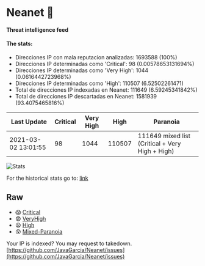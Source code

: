 # Neanet :hocho:
#### Threat intelligence feed
#### The stats:

- Direcciones IP con mala reputacion analizadas: 1693588 (100%)
- Direcciones IP determinadas como 'Critical':  98 (0.00578653131694%)
- Direcciones IP determinadas como 'Very High':  1044 (0.0616442723968%)
- Direcciones IP determinadas como 'High':  110507 (6.52502261471)
- Total de direcciones IP indexadas en Neanet:  111649 (6.59245341842%)
- Total de direcciones IP descartadas en Neanet:  1581939 (93.4075465816%)

| Last Update | Critical | Very High | High | Paranoia |
| --- | --- | --- | --- | --- |
| 2021-03-02 13:01:55 | 98 | 1044 | 110507 | 111649 mixed list (Critical + Very High + High)|

![Stats](https://docs.google.com/spreadsheets/d/e/2PACX-1vSnaNMIXVabIpDJjufMlzH7poXnshF3mgd8Is1g9ytUEzVsP5my4Trn8f-xkoLLQ38xpL3HtmUexLo6/pubchart?oid=501124687&format=image)

For the historical stats go to: [link](/stats.csv)
## Raw
- :scream: [Critical](https://raw.githubusercontent.com/JavaGarcia/Neanet/master/blacklists/neanet_critical.txt)
- :fearful: [VeryHigh](https://raw.githubusercontent.com/JavaGarcia/Neanet/master/blacklists/neanet_veryHigh.txtt)
- :frowning: [High](https://raw.githubusercontent.com/JavaGarcia/Neanet/master/blacklists/neanet_high.txt)
- :dizzy_face: [Mixed-Paranoia](https://raw.githubusercontent.com/JavaGarcia/Neanet/master/blacklists/neanet_all.txt)


Your IP is indexed? You may request to takedown. [https://github.com/JavaGarcia/Neanet/issues](https://github.com/JavaGarcia/Neanet/issues)




























































































































































































































































































































































































































































































































































































































































































































































































































































































































































































































































































































































































































































































































































































































































































































































































































































































































































































































































































































































































































































































































































































































































































































































































































































































































































































































































































































































































































































































































































































































































































































































































































































































































































































































































































































































































































































































































































































































































































































































































































































































































































































































































































































































































































































































































































































































































































































































